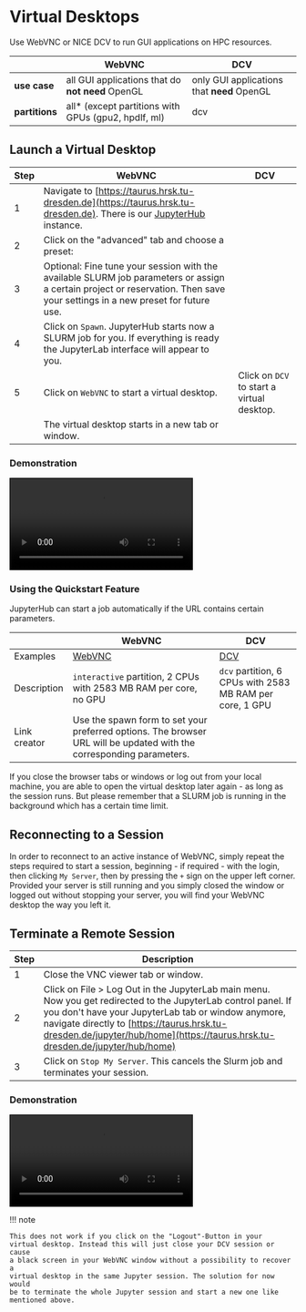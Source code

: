 # Virtual Desktops

Use WebVNC or NICE DCV to run GUI applications on HPC resources.

|                | WebVNC                                            | DCV                               |
|----------------|-------------------------------------------------------|--------------------------------------------|
| **use case**   | all GUI applications that do **not need** OpenGL      | only GUI applications that **need** OpenGL |
| **partitions** | all\* (except partitions with GPUs (gpu2, hpdlf, ml)  | dcv                                        |

## Launch a Virtual Desktop

| Step | **WebVNC**   | **DCV**              |
|------|--------------|----------------------|
| 1    | Navigate to [https://taurus.hrsk.tu-dresden.de](https://taurus.hrsk.tu-dresden.de). There is our [JupyterHub](../access/jupyterhub.md) instance. |
| 2    | Click on the "advanced" tab and choose a preset: |
| 3    | Optional: Fine tune your session with the available SLURM job parameters or assign a certain project or reservation. Then save your settings in a new preset for future use. |  |
| 4    | Click on `Spawn`. JupyterHub starts now a SLURM job for you. If everything is ready the JupyterLab interface will appear to you. |  |
| 5    | Click on `WebVNC` to start a virtual desktop.  | Click on `DCV` to start a virtual desktop. |
|      | The virtual desktop starts in a new tab or window.  |  |

### Demonstration

<video controls="" width="320" style="border: 1px solid black">
<source src="https://doc.zih.tu-dresden.de/software/misc/start-virtual-desktop-dcv.mp4"
        type="video/mp4" />
<source src="https://doc.zih.tu-dresden.de/software/misc/start-virtual-desktop-dcv.webm"
        type="video/webm" />
</video>

<!--Hier steht ein Video.-->
<!--In der mkdocs.yaml muss aber noch das Plugin mkdocs-video eingetragen werden-->
<!--![type:video](misc/start-virtual-desktop-dcv.mp4)-->

### Using the Quickstart Feature

JupyterHub can start a job automatically if the URL contains certain
parameters.

|              | WebVNC     | DCV   |
|--------------|------------|------------|
| Examples     | [WebVNC](https://taurus.hrsk.tu-dresden.de/jupyter/hub/spawn#/>\~(partition\~'interactive\~cpuspertask\~'2\~mempercpu\~'2583)) | [DCV](https://taurus.hrsk.tu-dresden.de/jupyter/hub/spawn#/>\~(partition\~'dcv\~cpuspertask\~'6\~gres\~'gpu\*3a1\~mempercpu\~'2583)) |
| Description  | `interactive` partition, 2 CPUs with 2583 MB RAM per core, no GPU | `dcv` partition, 6 CPUs with 2583 MB RAM per core, 1 GPU |
| Link creator | Use the spawn form to set your preferred options. The browser URL will be updated with the corresponding parameters. | |

If you close the browser tabs or windows or log out from your local
machine, you are able to open the virtual desktop later again - as long
as the session runs. But please remember that a SLURM job is running in
the background which has a certain time limit.

## Reconnecting to a Session

In order to reconnect to an active instance of WebVNC, simply repeat the
steps required to start a session, beginning - if required - with the
login, then clicking `My Server`, then by pressing the `+` sign on the
upper left corner. Provided your server is still running and you simply
closed the window or logged out without stopping your server, you will
find your WebVNC desktop the way you left it.

## Terminate a Remote Session

| Step | Description |
|------|-------------|
| 1    | Close the VNC viewer tab or window. |
| 2    | Click on File \> Log Out in the JupyterLab main menu. Now you get redirected to the JupyterLab control panel. If you don't have your JupyterLab tab or window anymore, navigate directly to [https://taurus.hrsk.tu-dresden.de/jupyter/hub/home](https://taurus.hrsk.tu-dresden.de/jupyter/hub/home) |
| 3    | Click on `Stop My Server`. This cancels the Slurm job and terminates your session. |

### Demonstration

<video controls="" width="320" style="border: 1px solid black">
<source src="https://doc.zih.tu-dresden.de/software/misc/terminate-virtual-desktop-dcv.mp4"
        type="video/mp4" />
<source src="https://doc.zih.tu-dresden.de/software/misc/terminate-virtual-desktop-dcv.webm"
        type="video/webm" />
</video>

!!! note

    This does not work if you click on the "Logout"-Button in your
    virtual desktop. Instead this will just close your DCV session or cause
    a black screen in your WebVNC window without a possibility to recover a
    virtual desktop in the same Jupyter session. The solution for now would
    be to terminate the whole Jupyter session and start a new one like
    mentioned above.
